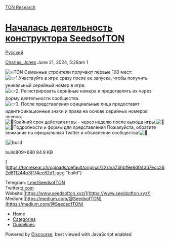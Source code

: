 [TON Research](/)

# [Началась деятельность конструктора SeedsofTON](/t/seedsofton/25789)

[Русский](/c/ru/49) 

    

[Charles\_Jones](https://tonresear.ch/u/Charles_Jones)   June 21, 2024, 5:28am  1

![:fire:](https://tonresear.ch/images/emoji/twitter/fire.png?v=12 ":fire:")TON Семенные строители получают первые 100 мест:  
![:point_right:](https://tonresear.ch/images/emoji/twitter/point_right.png?v=12 ":point_right:")1.Участвуйте в игре сразу после ее запуска, чтобы получить уникальный серийный номер в игре.  
![:point_right:](https://tonresear.ch/images/emoji/twitter/point_right.png?v=12 ":point_right:")2\. Регистрировать серийные номера и представлять их через форму деятельности сообщества.  
![:point_right:](https://tonresear.ch/images/emoji/twitter/point_right.png?v=12 ":point_right:")3\. После представления официальные лица предоставят идентификационные знаки и права на основе серийных номеров членов.  
![:tada:](https://tonresear.ch/images/emoji/twitter/tada.png?v=12 ":tada:")Крайний срок действия игры - через неделю после выхода игры.![:confetti_ball:](https://tonresear.ch/images/emoji/twitter/confetti_ball.png?v=12 ":confetti_ball:")  
![:rocket:](https://tonresear.ch/images/emoji/twitter/rocket.png?v=12 ":rocket:")Подробности и формы для представления Пожалуйста, обратите внимание на официальный Twitter и объявление сообщества!![:beers:](https://tonresear.ch/images/emoji/twitter/beers.png?v=12 ":beers:")  

[![build](https://tonresear.ch/uploads/default/optimized/2X/a/a736bf9e8d04d67ecc262d811244b3ff74ee82d1_2_594x500.jpeg)

build809×680 84.9 KB

](https://tonresear.ch/uploads/default/original/2X/a/a736bf9e8d04d67ecc262d811244b3ff74ee82d1.jpeg "build")

  
Telegram: [t.me/SeedsofTON](http://t.me/SeedsofTON)  
Twitter:[x.com](https://x.com/SeedsofTon)  
Website:[https://www.seedsofton.xyz/](https://www.seedsofton.xyz/)  
Medium:[https://medium.com/@SeedsofTON](https://medium.com/@SeedsofTON)

 

*   [Home](/)
*   [Categories](/categories)
*   [Guidelines](/guidelines)

Powered by [Discourse](https://www.discourse.org), best viewed with JavaScript enabled